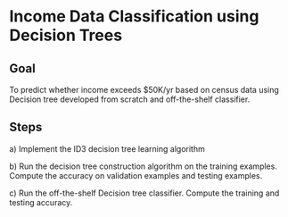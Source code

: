 # Income Data Classification using Decision Trees

## Goal

To predict whether income exceeds $50K/yr based on census data using Decision tree developed from scratch and off-the-shelf classifier.

## Steps

a) Implement the ID3 decision tree learning algorithm

b) Run the decision tree construction algorithm on the training examples. Compute the accuracy on validation examples and testing examples.

c) Run the off-the-shelf Decision tree classifier. Compute the training and testing accuracy.
